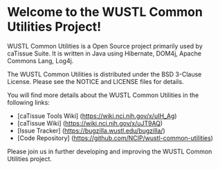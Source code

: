 Welcome to the WUSTL Common Utilities Project!
=====================================

WUSTL Common Utilities is a Open Source project primarily used by caTissue Suite. It is written in Java using Hibernate, DOM4j, Apache Commons Lang, Log4j.

The WUSTL Common Utilities is distributed under the BSD 3-Clause License.
Please see the NOTICE and LICENSE files for details.

You will find more details about the WUSTL Common Utilities in the following links:
 * [caTissue Tools Wiki] (https://wiki.nci.nih.gov/x/uIH_Ag)
 * [caTissue Wiki] (https://wiki.nci.nih.gov/x/uJT9AQ)
 * [Issue Tracker] (https://bugzilla.wustl.edu/bugzilla/)
 * [Code Repository] (https://github.com/NCIP/wustl-common-utilities)

Please join us in further developing and improving the WUSTL Common Utilities project.

 
